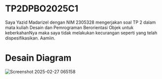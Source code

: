 # TP2DPBO2025C1

Saya Yazid Madarizel dengan NIM 2305328 mengerjakan soal TP 2 dalam mata kuliah Desain dan Pemrograman Berorientasi Objek untuk keberkahanNya maka saya tidak melakukan kecurangan seperti yang telah dispesifikasikan. Aamiin.



# Desain Diagram

![Screenshot 2025-02-27 065158](https://github.com/user-attachments/assets/809139c5-76cd-46e9-8a7d-3fc05c75602b)
